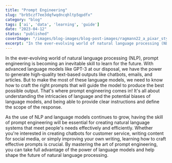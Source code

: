 ```yaml
---
title: "Prompt Engineering"
slug: "brb5czf7ee3dqfwqdncqhltp5qpdfx"
category: "blog"
tags: ['ai', 'data', 'learning', 'guide']
date: "2023-04-12"
status: "published"
coverImage: "/images/blog-images/blog-post-images/ragmann22_a_pixar_style_image_of_a_person_sitting_on_one_side_o_04e543c8-5884-4115-b33f-e6e49e9f1342.png"
excerpt: "In the ever-evolving world of natural language processing (NLP), prompt engineering is becoming an inevitable skill to learn for the future. With advanced language models like GPT-3 at our disposal..."
---
```


In the ever-evolving world of natural language processing (NLP), prompt engineering is becoming an inevitable skill to learn for the future. With advanced language models like GPT-3 at our disposal, we have the power to generate high-quality text-based outputs like chatbots, emails, and articles. But to make the most of these language models, we need to know how to craft the right prompts that will guide the model to produce the best possible output. That's where prompt engineering comes in! It's all about understanding the intricacies of language and the potential biases of language models, and being able to provide clear instructions and define the scope of the response.

As the use of NLP and language models continues to grow, having the skill of prompt engineering will be essential for creating natural language systems that meet people's needs effectively and efficiently. Whether you're interested in creating chatbots for customer service, writing content for social media, or simply improving your own writing, learning how to craft effective prompts is crucial. By mastering the art of prompt engineering, you can take full advantage of the power of language models and help shape the future of natural language processing.

